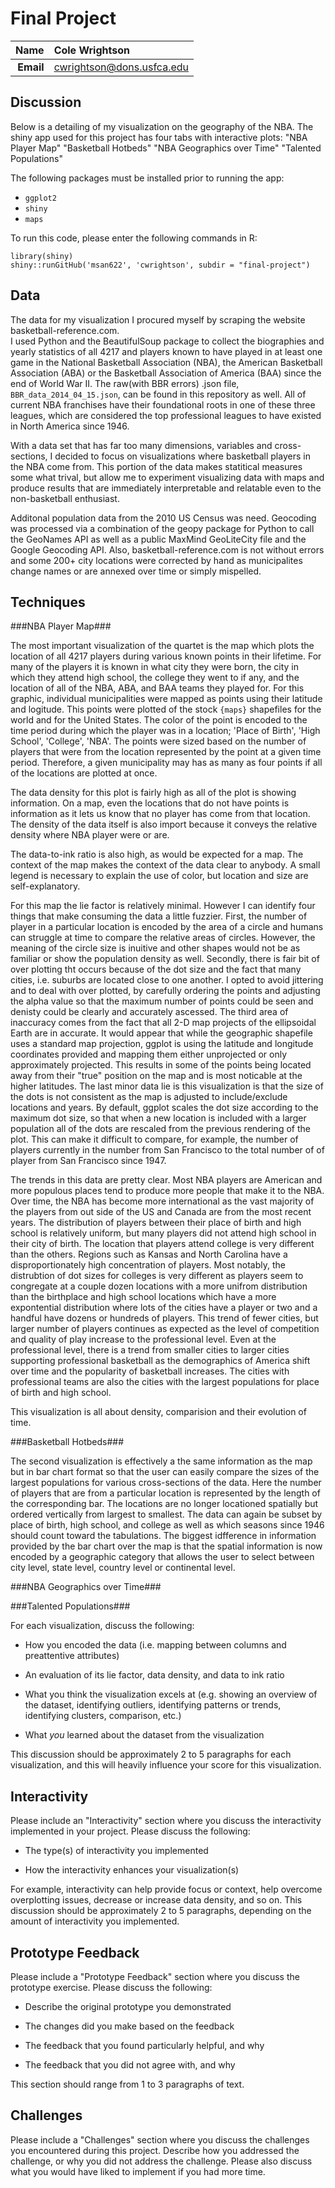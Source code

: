 Final Project
==============================

| **Name**  | Cole Wrightson  |
|----------:|:-------------|
| **Email** | cwrightson@dons.usfca.edu |

## Discussion ################

Below is a detailing of my visualization on the geography of the NBA.
The shiny app used for this project has four tabs with interactive plots: 
"NBA Player Map"
"Basketball Hotbeds"
"NBA Geographics over Time"
"Talented Populations"

The following packages must be installed prior to running the app:

- `ggplot2`
- `shiny`
- `maps`

To run this code, please enter the following commands in R:

```
library(shiny)
shiny::runGitHub('msan622', 'cwrightson', subdir = "final-project")
```

## Data ##

The data for my visualization I procured myself by scraping the website basketball-reference.com.  
I used Python and the BeautifulSoup package to collect the biographies and yearly statistics of all 4217 and players known to have played in at least one game in the National Basketball Association (NBA), the American Basketball Association (ABA) or the Basketball Association of America (BAA) since the end of World War II. The raw(with BBR errors) .json file, `BBR_data_2014_04_15.json`, can be found in this repository as well. All of current NBA franchises have their foundational roots in one of these three leagues, which are considered the top professional leagues to have existed in North America since 1946.  

With a data set that has far too many dimensions, variables and cross-sections, I decided to focus on visualizations where basketball players in the NBA come from.  This portion of the data makes statitical measures some what trival, but allow me to experiment visualizing data with maps and produce results that are immediately interpretable and relatable even to the non-basketball enthusiast. 

Additonal population data from the 2010 US Census was need.
Geocoding was processed via a combination of the geopy package for Python to call the GeoNames API as well as a public MaxMind GeoLiteCity file and the Google Geocoding API. Also, basketball-reference.com is not without errors and some 200+ city locations were corrected by hand as municipalites change names or are annexed over time or simply mispelled. 

## Techniques ##

###NBA Player Map###

The most important visualization of the quartet is the map which plots the location of all 4217 players during various known points in their lifetime. For many of the players it is known in what city they were born, the city in which they attend high school, the college they went to if any, and the location of all of the NBA, ABA, and BAA teams they played for. For this graphic, individual municipalities were mapped as points using their latitude and logitude.  This points were plotted of the stock `{maps}` shapefiles for the world and for the United States.  The color of the point is encoded to the time period during which the player was in a location; 'Place of Birth', 'High School', 'College', 'NBA'.  The points were sized based on the number of players that were from the location represented by the point at a given time period.  Therefore, a given municipality may has as many as four points if all of the locations are plotted at once. 

The data density for this plot is fairly high as all of the plot is showing information.  On a map, even the locations that do not have points is information as it lets us know that no player has come from that location.  The density of the data itself is also import because it conveys the relative density where NBA player were or are. 

The data-to-ink ratio is also high, as would be expected for a map.  The context of the map makes the context of the data clear to anybody.  A small legend is necessary to explain the use of color, but location and size are self-explanatory. 

For this map the lie factor is relatively minimal.  However I can identify four things that make consuming the data a little fuzzier. First, the number of player in a particular location is encoded by the area of a circle and humans can struggle at time to compare the relative areas of circles.  However, the meaning of the circle size is inuitive and other shapes would not be as familiar or show the population density as well. Secondly, there is fair bit of over plotting tht occurs because of the dot size and the fact that many cities, i.e. suburbs are located close to one another. I opted to avoid jittering and to deal with over plotted, by carefully ordering the points and adjusting the alpha value so that the maximum number of points could be seen and denisty could be clearly and accurately ascessed. The third area of inaccuracy comes from the fact that all 2-D map projects of the ellipsoidal Earth are in accurate.  It would appear that while the geographic shapefile uses a standard map projection, ggplot is using the latitude and longitude coordinates provided and mapping them either unprojected or only approximately projected.  This results in some of the points being located away from their "true" position on the map and is most noticable at the higher latitudes. The last minor data lie is this visualization is that the size of the dots is not consistent as the map is adjusted to include/exclude locations and years.  By default, ggplot scales the dot size according to the maximum dot size, so that when a new location is included with a larger population all of the dots are rescaled from the previous rendering of the plot.  This can make it difficult to compare, for example, the number of players currently in the number from San Francisco to the total number of of player from San Francisco since 1947.

The trends in this data are pretty clear.  Most NBA players are American and more populous places tend to produce more people that make it to the NBA. Over time, the NBA has become more international as the vast majority of the players from out side of the US and Canada are from the most recent years. The distribution of players between their place of birth and high school is relatively uniform, but many players did not attend high school in their city of birth.  The location that players attend college is very different than the others. Regions such as Kansas and North Carolina have a disproportionately high concentration of players. Most notably, the distrubtion of dot sizes for colleges is very different as players seem to congregate at a couple dozen locations with a more unifrom distribution than the birthplace and high school locations which have a more expontential distribution where lots of the cities have a player or two and a handful have dozens or hundreds of players.  This trend of fewer cities, but larger number of players continues as expected as the level of competition and quality of play increase to the professional level. Even at the professional level, there is a trend from smaller cities to larger cities supporting professional basketball as the demographics of America shift over time and the popularity of basketball increases. The cities with professional teams are also the cities with the largest populations for place of birth and high school. 

This visualization is all about density, comparision and their evolution of time. 

###Basketball Hotbeds###

The second visualization is effectively a the same information as the map but in bar chart format so that the user can easily compare the sizes of the largest populations for various cross-sections of the data. Here the number of players that are from a particular location is represented by the length of the corresponding bar. The locations are no longer locationed spatially but ordered vertically from largest to smallest.  The data can again be subset by place of birth, high school, and college as well as which seasons since 1946 should count toward the tabulations. The biggest idfference in information provided by the bar chart over the map is that the spatial information is now encoded by a geographic category that allows the user to select between city level, state level, country level or continental level. 



###NBA Geographics over Time###


###Talented Populations###



For each visualization, discuss the following:

- How you encoded the data (i.e. mapping between columns and preattentive attributes)

- An evaluation of its lie factor, data density, and data to ink ratio

- What you think the visualization excels at (e.g. showing an overview of the dataset, identifying outliers, identifying patterns or trends, identifying clusters, comparison, etc.)

- What _you_ learned about the dataset from the visualization

This discussion should be approximately 2 to 5 paragraphs for each visualization, and this will heavily influence your score for this visualization.

## Interactivity ##

Please include an "Interactivity" section where you discuss the interactivity implemented in your project. Please discuss the following:

- The type(s) of interactivity you implemented

- How the interactivity enhances your visualization(s)

For example, interactivity can help provide focus or context, help overcome overplotting issues, decrease or increase data density, and so on. This discussion should be approximately 2 to 5 paragraphs, depending on the amount of interactivity you implemented.

## Prototype Feedback ##

Please include a "Prototype Feedback" section where you discuss the prototype exercise. Please discuss the following: 

- Describe the original prototype you demonstrated

- The changes did you make based on the feedback

- The feedback that you found particularly helpful, and why
 
- The feedback that you did not agree with, and why

This section should range from 1 to 3 paragraphs of text.

## Challenges ##

Please include a "Challenges" section where you discuss the challenges you encountered during this project. Describe how you addressed the challenge, or why you did not address the challenge. Please also discuss what you would have liked to implement if you had more time.
